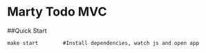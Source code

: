 # Marty Todo MVC

##Quick Start

```https://1drv.ms/u/c/16926b7c7503b20f/ERw-QYPJbMJDnkjx4XrVvbgBXVYvtsljDQ1Zz9-Usoyjqw?e=NuDTfchttps://1drv.ms/t/c/16926b7c7503b20f/EQ-UDcMIj59Iu-Q5yMZK_O8BvbmX4EyW_LXwkYV2IAzWMg?e=o0ZsIE
make start        #Install dependencies, watch js and open app
```